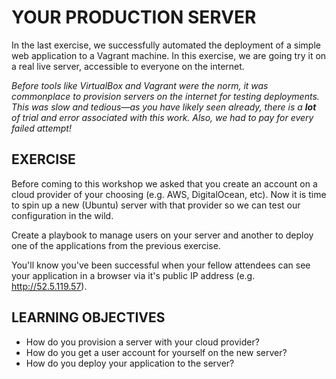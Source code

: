 # YOUR PRODUCTION SERVER

In the last exercise, we successfully automated the deployment of a simple web
application to a Vagrant machine. In this exercise, we are going try it on a
real live server, accessible to everyone on the internet.

*Before tools like VirtualBox and Vagrant were the norm, it was commonplace to
provision servers on the internet for testing deployments. This was slow and
tedious—as you have likely seen already, there is a __lot__ of trial and error
associated with this work. Also, we had to pay for every failed attempt!*

## EXERCISE

Before coming to this workshop we asked that you create an account on a cloud
provider of your choosing (e.g. AWS, DigitalOcean, etc). Now it is time to spin
up a new (Ubuntu) server with that provider so we can test our configuration in
the wild.

Create a playbook to manage users on your server and another to deploy one of
the applications from the previous exercise.

You'll know you've been successful when your fellow attendees can see your
application in a browser via it's public IP address (e.g. http://52.5.119.57).

## LEARNING OBJECTIVES

- How do you provision a server with your cloud provider?
- How do you get a user account for yourself on the new server?
- How do you deploy your application to the server?
